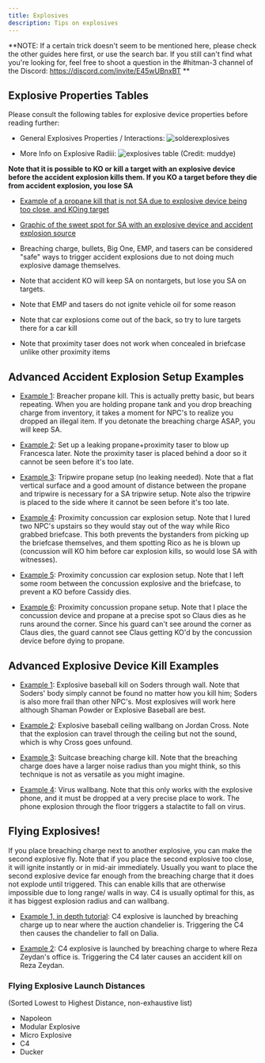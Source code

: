 ```yaml
---
title: Explosives
description: Tips on explosives
---
```


**NOTE: If a certain trick doesn't seem to be mentioned here, please check the other guides here first, or use the search bar.
If you still can't find what you're looking for, feel free to shoot a question in the #hitman-3 channel of the Discord: https://discord.com/invite/E45wUBnxBT
**

## Explosive Properties Tables

Please consult the following tables for explosive device properties before reading further:

- General Explosives Properties / Interactions:
  ![solderexplosives](https://i.imgur.com/rZWBNlu.png)

- More Info on Explosive Radiii:
  ![explosives table](https://i.ibb.co/yVd6R4m/unknown-5.png)
  (Credit: muddye)

**Note that it is possible to KO or kill a target with an explosive device before the accident explosion kills them. If you KO a target before they die from accident explosion, you lose SA**

- [Example of a propane kill that is not SA due to explosive device being too close, and KOing target](https://youtu.be/9Y2jrg4JYPI)
- [Graphic of the sweet spot for SA with an explosive device and accident explosion source](https://imgur.com/a/Q9tygKe)
- Breaching charge, bullets, Big One, EMP, and tasers can be considered "safe" ways to trigger accident explosions due to not doing much explosive damage themselves.

- Note that accident KO will keep SA on nontargets, but lose you SA on targets.
- Note that EMP and tasers do not ignite vehicle oil for some reason
- Note that car explosions come out of the back, so try to lure targets there for a car kill
- Note that proximity taser does not work when concealed in briefcase unlike other proximity items

## Advanced Accident Explosion Setup Examples

- [Example 1](https://youtu.be/jqbNe-RkfMs?t=148): Breacher propane kill. This is actually pretty basic, but bears repeating. When you are holding propane tank and you drop breaching charge from inventory, it takes a moment for NPC's to realize you dropped an illegal item. If you detonate the breaching charge ASAP, you will keep SA.

- [Example 2](https://youtu.be/CASEkNKCG8I?t=185): Set up a leaking propane+proximity taser to blow up Francesca later. Note the proximity taser is placed behind a door so it cannot be seen before it's too late.

- [Example 3](https://youtu.be/vf9XCjUlc6I): Tripwire propane setup (no leaking needed). Note that a flat vertical surface and a good amount of distance between the propane and tripwire is necessary for a SA tripwire setup. Note also the tripwire is placed to the side where it cannot be seen before it's too late.

- [Example 4](https://youtu.be/gp_m9OzlHl0?t=134): Proximity concussion car explosion setup. Note that I lured two NPC's upstairs so they would stay out of the way while Rico grabbed briefcase. This both prevents the bystanders from picking up the briefcase themselves, and them spotting Rico as he is blown up (concussion will KO him before car explosion kills, so would lose SA with witnesses).

- [Example 5](https://youtu.be/NTJ0egcBqr0?t=94): Proximity concussion car explosion setup. Note that I left some room between the concussion explosive and the briefcase, to prevent a KO before Cassidy dies.

- [Example 6](https://youtu.be/01N4wAJcQ_w?t=119): Proximity concussion propane setup. Note that I place the concussion device and propane at a precise spot so Claus dies as he runs around the corner. Since his guard can't see around the corner as Claus dies, the guard cannot see Claus getting KO'd by the concussion device before dying to propane.

## Advanced Explosive Device Kill Examples

- [Example 1](https://youtu.be/PqRxJjudG-A?t=13): Explosive baseball kill on Soders through wall. Note that Soders' body simply cannot be found no matter how you kill him; Soders is also more frail than other NPC's. Most explosives will work here although Shaman Powder or Explosive Baseball are best.

- [Example 2](https://youtu.be/ITWmeusSv48?t=64): Explosive baseball ceiling wallbang on Jordan Cross. Note that the explosion can travel through the ceiling but not the sound, which is why Cross goes unfound.

- [Example 3](https://youtu.be/RxrDmDqFk9U?t=66): Suitcase breaching charge kill. Note that the breaching charge does have a larger noise radius than you might think, so this technique is not as versatile as you might imagine.

- [Example 4](https://youtu.be/uNuyQ9zCc-w?t=132): Virus wallbang. Note that this only works with the explosive phone, and it must be dropped at a very precise place to work. The phone explosion through the floor triggers a stalactite to fall on virus.

## Flying Explosives!

If you place breaching charge next to another explosive, you can make the second explosive fly. Note that if you place the second explosive too close, it will ignite instantly or in mid-air immediately. Usually you want to place the second explosive device far enough from the breaching charge that it does not explode until triggered. This can enable kills that are otherwise impossible due to long range/ walls in way. C4 is usually optimal for this, as it has biggest explosion radius and can wallbang.

- [Example 1, in depth tutorial](https://youtu.be/ywTUAZBngIM): C4 explosive is launched by breaching charge up to near where the auction chandelier is. Triggering the C4 then causes the chandelier to fall on Dalia.

- [Example 2](https://youtu.be/DX0MfURfqPo?t=13): C4 explosive is launched by breaching charge to where Reza Zeydan's office is. Triggering the C4 later causes an accident kill on Reza Zeydan.

### Flying Explosive Launch Distances

(Sorted Lowest to Highest Distance, non-exhaustive list)

- Napoleon
- Modular Explosive
- Micro Explosive
- C4
- Ducker
